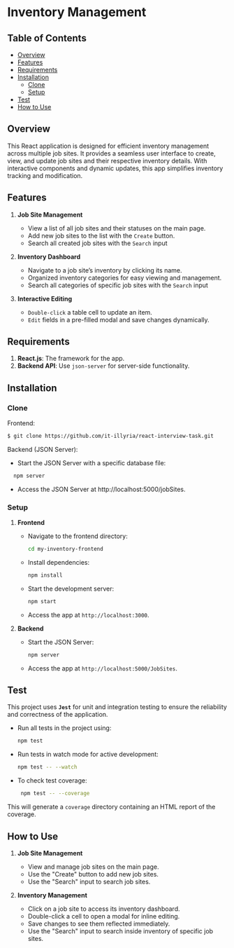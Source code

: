 # Inventory Management

## Table of Contents

* [Overview](#overview)
* [Features](#features)
* [Requirements](#requirements)
* [Installation](#installation)
    - [Clone](#clone)
    - [Setup](#setup)
* [Test](#test)
* [How to Use](#how-to-use)

## Overview

This React application is designed for efficient inventory management across multiple job sites. It provides a seamless
user interface to create, view, and update job sites and their respective inventory details. With interactive components
and dynamic updates, this app simplifies inventory tracking and modification.

## Features

1. **Job Site Management**
    - View a list of all job sites and their statuses on the main page.
    - Add new job sites to the list with the `Create` button.
    - Search all created job sites with the `Search` input

2. **Inventory Dashboard**
    - Navigate to a job site’s inventory by clicking its name.
    - Organized inventory categories for easy viewing and management.
    - Search all categories of specific job sites with the `Search` input

3. **Interactive Editing**
    - `Double-click` a table cell to update an item.
    - `Edit` fields in a pre-filled modal and save changes dynamically.

## Requirements

1. **React.js**: The framework for the app.
2. **Backend API**: Use `json-server` for server-side functionality.

## Installation

### Clone

Frontend:

```bash
$ git clone https://github.com/it-illyria/react-interview-task.git
```

Backend (JSON Server):

- Start the JSON Server with a specific database file:

```bash
  npm server
```

- Access the JSON Server at http://localhost:5000/jobSites.

### Setup

1. **Frontend**
    - Navigate to the frontend directory:
      ```bash
      cd my-inventory-frontend
      ```
    - Install dependencies:
      ```bash
      npm install
      ```
    - Start the development server:
      ```bash
      npm start
      ```
    - Access the app at `http://localhost:3000`.

2. **Backend**
    - Start the JSON Server:
       ```bash
       npm server
       ```
    - Access the app at `http://localhost:5000/JobSites`.

## Test

This project uses **`Jest`** for unit and integration testing to ensure the reliability and correctness of the application.

   - Run all tests in the project using:
      ```bash
      npm test 
      ```
     
   - Run tests in watch mode for active development:
      ```bash
      npm test -- --watch
      ```
   - To check test coverage:
      ```bash
       npm test -- --coverage
      ```
This will generate a `coverage` directory containing an HTML report of the coverage.

## How to Use

1. **Job Site Management**
    - View and manage job sites on the main page.
    - Use the "Create" button to add new job sites.
    - Use the "Search" input to search job sites.

2. **Inventory Management**
    - Click on a job site to access its inventory dashboard.
    - Double-click a cell to open a modal for inline editing.
    - Save changes to see them reflected immediately.
    - Use the "Search" input to search inside inventory of specific job sites.
